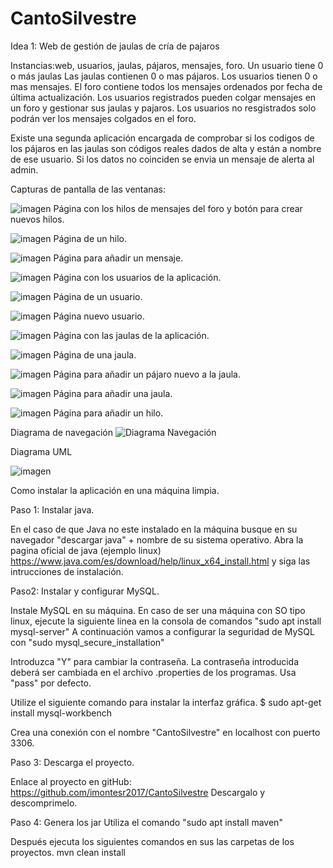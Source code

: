 # CantoSilvestre

Idea 1: Web de gestión de jaulas de cría de pajaros

Instancias:web, usuarios, jaulas, pájaros, mensajes, foro.
Un usuario tiene 0 o más jaulas
Las jaulas contienen 0 o mas pájaros.
Los usuarios tienen 0 o mas mensajes.
El foro contiene todos los mensajes ordenados por fecha de última actualización.
Los usuarios registrados pueden colgar mensajes en un foro y gestionar sus jaulas y pajaros.
Los usuarios no resgistrados solo podrán ver los mensajes colgados en el foro.

Existe una segunda aplicación encargada de comprobar si los codigos de
los pájaros en las jaulas son códigos reales dados de alta y están a nombre de ese usuario.
Si los datos no coinciden se envia un mensaje de alerta al admin.

Capturas de pantalla de las ventanas:

![imagen](https://user-images.githubusercontent.com/85401502/223197358-7fb2122a-2110-4db4-9adf-05f5e38fc23d.png)
Página con los hilos de mensajes del foro y botón para crear nuevos hilos.

![imagen](https://user-images.githubusercontent.com/85401502/223197811-5f235a3a-2d07-4d91-a6a1-1cd3bc3d80f5.png)
Página de un hilo.

![imagen](https://user-images.githubusercontent.com/85401502/223198075-a8f7404a-084a-4a85-b86d-de0bcf2d2546.png)
Página para añadir un mensaje.

![imagen](https://user-images.githubusercontent.com/85401502/223199147-30bedae0-9b61-43cb-80e5-56f84d40c4e9.png)
Página con los usuarios de la aplicación.

![imagen](https://user-images.githubusercontent.com/85401502/223198851-67455ae2-a16a-49f4-9483-110b3069f3c8.png)
Página de un usuario.

![imagen](https://user-images.githubusercontent.com/85401502/223199641-0980aa95-0ad8-4650-97a3-4d6d3491df27.png)
Página nuevo usuario.

![imagen](https://user-images.githubusercontent.com/85401502/223199910-53e891a4-c994-43d6-853e-2253fd20a149.png)
Página con las jaulas de la aplicación.

![imagen](https://user-images.githubusercontent.com/85401502/223200314-812a7242-f35e-471e-be5e-d9efacb9892d.png)
Página de una jaula.

![imagen](https://user-images.githubusercontent.com/85401502/223200657-75e28325-7745-43de-bfdb-ae1e3a703d2e.png)
Página para añadir un pájaro nuevo a la jaula.

![imagen](https://user-images.githubusercontent.com/85401502/223203699-c7a02188-f657-42b0-9c13-e0ea8ae4ff7c.png)
Página para añadir una jaula.

![imagen](https://user-images.githubusercontent.com/85401502/223204217-5467f847-85f9-4366-a85e-f851d538cf7b.png)
Página para añadir un hilo.


Diagrama de navegación
![Diagrama Navegación](https://user-images.githubusercontent.com/85401502/223211844-34426b93-537f-48e4-b8f7-ffe1e05a3e44.jpg)


Diagrama UML

![imagen](https://user-images.githubusercontent.com/85401502/221797626-9c3b09c0-e9cf-4a89-97b4-892dc9a15ea7.png)

Como instalar la aplicación en una máquina limpia.

Paso 1: Instalar java.

En el caso de que Java no este instalado en la máquina busque en su navegador "descargar java" + nombre de su sistema operativo.
Abra la pagina oficial de java (ejemplo linux) https://www.java.com/es/download/help/linux_x64_install.html y siga las intrucciones de instalación.

Paso2: Instalar y configurar MySQL.

Instale MySQL en su máquina. En caso de ser una máquina con SO tipo linux, ejecute la siguiente linea en la consola de comandos "sudo apt install mysql-server"
A continuación vamos a configurar la seguridad de MySQL con "sudo mysql_secure_installation"

Introduzca "Y" para cambiar la contraseña.
La contraseña introducida deberá ser cambiada en el archivo .properties de los programas. Usa "pass" por defecto.

Utilize el siguiente comando para instalar la interfaz gráfica.
$ sudo apt-get install mysql-workbench

Crea una conexión con el nombre "CantoSilvestre" en localhost con puerto 3306.

Paso 3: Descarga el proyecto.

Enlace al proyecto en gitHub: https://github.com/imontesr2017/CantoSilvestre
Descargalo y descomprimelo.

Paso 4: Genera los jar
Utiliza el comando "sudo apt install maven"

Después ejecuta los siguientes comandos en sus las carpetas de los proyectos.
mvn clean install





